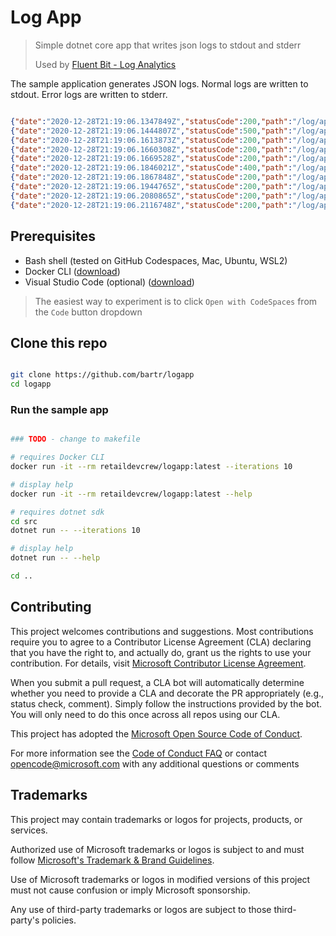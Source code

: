 # Log App

> Simple dotnet core app that writes json logs to stdout and stderr
>
> Used by [Fluent Bit - Log Analytics](https://bartr.co/fbla)

The sample application generates JSON logs. Normal logs are written to stdout. Error logs are written to stderr.

```json

{"date":"2020-12-28T21:19:06.1347849Z","statusCode":200,"path":"/log/app","duration":78,"value":"HWIkixicjA"}
{"date":"2020-12-28T21:19:06.1444807Z","statusCode":500,"path":"/log/app","duration":266,"message":"Server error 9750"}
{"date":"2020-12-28T21:19:06.1613873Z","statusCode":200,"path":"/log/app","duration":34,"value":"olJDPKglhr"}
{"date":"2020-12-28T21:19:06.1660308Z","statusCode":200,"path":"/log/app","duration":86,"value":"lHldzimJSW"}
{"date":"2020-12-28T21:19:06.1669528Z","statusCode":200,"path":"/log/app","duration":65,"value":"BkPCTxoWcp"}
{"date":"2020-12-28T21:19:06.1846021Z","statusCode":400,"path":"/log/app","duration":9,"message":"Invalid paramater: cMwyFA"}
{"date":"2020-12-28T21:19:06.1867848Z","statusCode":200,"path":"/log/app","duration":82,"value":"BAZeQzaLFc"}
{"date":"2020-12-28T21:19:06.1944765Z","statusCode":200,"path":"/log/app","duration":22,"value":"NuUnKjZoNq"}
{"date":"2020-12-28T21:19:06.2080865Z","statusCode":200,"path":"/log/app","duration":74,"value":"wKOBoeYgBc"}
{"date":"2020-12-28T21:19:06.2116748Z","statusCode":200,"path":"/log/app","duration":79,"value":"UQWDWTPbHr"}

```

## Prerequisites

- Bash shell (tested on GitHub Codespaces, Mac, Ubuntu, WSL2)
- Docker CLI ([download](https://docs.docker.com/install/))
- Visual Studio Code (optional) ([download](https://code.visualstudio.com/download))

> The easiest way to experiment is to click `Open with CodeSpaces` from the `Code` button dropdown

## Clone this repo

```bash

git clone https://github.com/bartr/logapp
cd logapp

```

### Run the sample app

```bash

### TODO - change to makefile

# requires Docker CLI
docker run -it --rm retaildevcrew/logapp:latest --iterations 10

# display help
docker run -it --rm retaildevcrew/logapp:latest --help

# requires dotnet sdk
cd src
dotnet run -- --iterations 10

# display help
dotnet run -- --help

cd ..

```

## Contributing

This project welcomes contributions and suggestions. Most contributions require you to agree to a
Contributor License Agreement (CLA) declaring that you have the right to, and actually do, grant us
the rights to use your contribution. For details, visit [Microsoft Contributor License Agreement](https://cla.opensource.microsoft.com).

When you submit a pull request, a CLA bot will automatically determine whether you need to provide
a CLA and decorate the PR appropriately (e.g., status check, comment). Simply follow the instructions
provided by the bot. You will only need to do this once across all repos using our CLA.

This project has adopted the [Microsoft Open Source Code of Conduct](https://opensource.microsoft.com/codeofconduct/).

For more information see the [Code of Conduct FAQ](https://opensource.microsoft.com/codeofconduct/faq/) or
contact [opencode@microsoft.com](mailto:opencode@microsoft.com) with any additional questions or comments

## Trademarks

This project may contain trademarks or logos for projects, products, or services.

Authorized use of Microsoft trademarks or logos is subject to and must follow [Microsoft's Trademark & Brand Guidelines](https://www.microsoft.com/en-us/legal/intellectualproperty/trademarks/usage/general).

Use of Microsoft trademarks or logos in modified versions of this project must not cause confusion or imply Microsoft sponsorship.

Any use of third-party trademarks or logos are subject to those third-party's policies.
